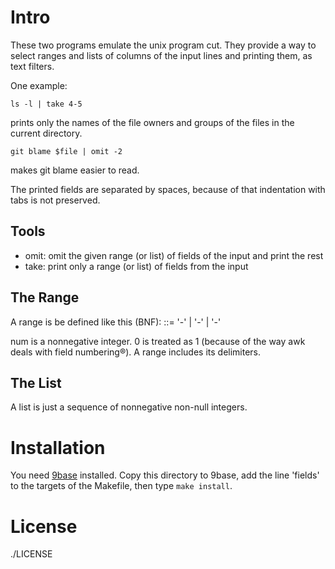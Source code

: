 Intro
=====

These two programs emulate the unix program cut.
They provide a way to select ranges and lists of
columns of the input lines and printing them, as
text filters.

One example:

    ls -l | take 4-5

prints only the names of the file owners and groups
of the files in the current directory.

    git blame $file | omit -2

makes git blame easier to read.

The printed fields are separated by spaces, because of that
indentation with tabs is not preserved.

Tools
-----

* omit: omit the given range (or list) of fields of the input and print the rest
* take: print only a range (or list) of fields from the input

The Range
---------

A range is be defined like this (BNF):
<range>::=<num> '-' <num>
	| <num> '-'
	| '-' <num>

num is a nonnegative integer. 0 is treated as 1
(because of the way awk deals with field numbering®).
A range includes its delimiters.

The List
--------

A list is just a sequence of nonnegative non-null integers.

Installation
============

You need [9base](http://tools.suckless.org/9base) installed.
Copy this directory to 9base, add the line 'fields' to the
targets of the Makefile, then type `make install`.

License
=======

./LICENSE
